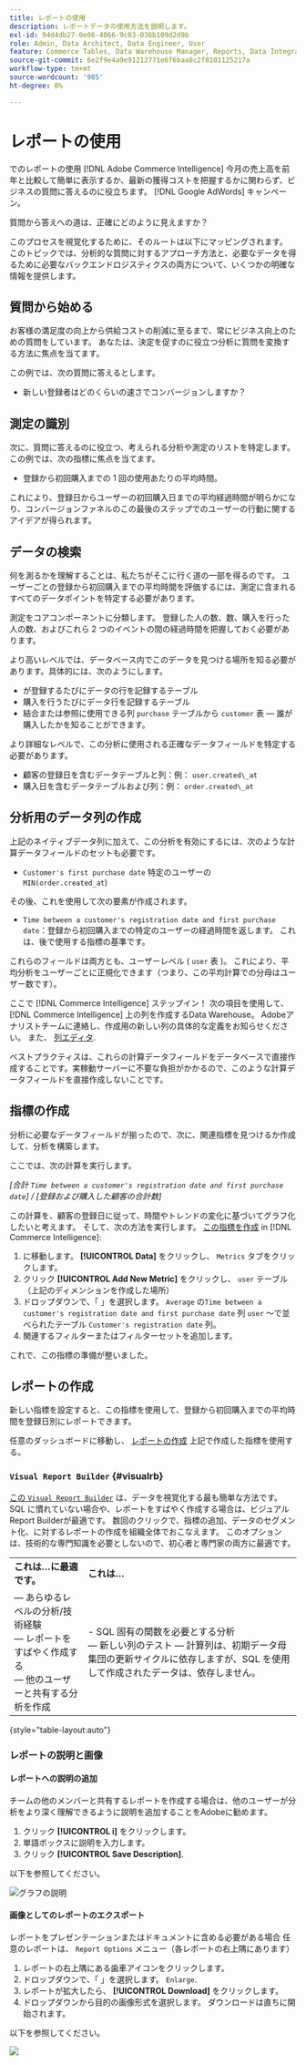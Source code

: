 ```yaml
---
title: レポートの使用
description: レポートデータの使用方法を説明します。
exl-id: 94d4db27-0e06-4066-9c03-036b109d2d9b
role: Admin, Data Architect, Data Engineer, User
feature: Commerce Tables, Data Warehouse Manager, Reports, Data Integration
source-git-commit: 6e2f9e4a9e91212771e6f6baa8c2f8101125217a
workflow-type: tm+mt
source-wordcount: '985'
ht-degree: 0%

---
```


# レポートの使用

でのレポートの使用 [!DNL Adobe Commerce Intelligence] 今月の売上高を前年と比較して簡単に表示するか、最新の獲得コストを把握するかに関わらず、ビジネスの質問に答えるのに役立ちます。 [!DNL Google AdWords] キャンペーン。

質問から答えへの道は、正確にどのように見えますか？

このプロセスを視覚化するために、そのルートは以下にマッピングされます。 このトピックでは、分析的な質問に対するアプローチ方法と、必要なデータを得るために必要なバックエンドロジスティクスの両方について、いくつかの明確な情報を提供します。

## 質問から始める

お客様の満足度の向上から供給コストの削減に至るまで、常にビジネス向上のための質問をしています。 あなたは、決定を促すのに役立つ分析に質問を変換する方法に焦点を当てます。

この例では、次の質問に答えるとします。

* 新しい登録者はどのくらいの速さでコンバージョンしますか？

## 測定の識別

次に、質問に答えるのに役立つ、考えられる分析や測定のリストを特定します。 この例では、次の指標に焦点を当てます。

* 登録から初回購入までの 1 回の使用あたりの平均時間。

これにより、登録日からユーザーの初回購入日までの平均経過時間が明らかになり、コンバージョンファネルのこの最後のステップでのユーザーの行動に関するアイデアが得られます。

## データの検索

何を測るかを理解することは、私たちがそこに行く道の一部を得るのです。 ユーザーごとの登録から初回購入までの平均時間を評価するには、測定に含まれるすべてのデータポイントを特定する必要があります。

測定をコアコンポーネントに分類します。 登録した人の数、数、購入を行った人の数、およびこれら 2 つのイベントの間の経過時間を把握しておく必要があります。

より高いレベルでは、データベース内でこのデータを見つける場所を知る必要があります。具体的には、次のようにします。

* が登録するたびにデータの行を記録するテーブル
* 購入を行うたびにデータ行を記録するテーブル
* 結合または参照に使用できる列 `purchase` テーブルから `customer` 表 — 誰が購入したかを知ることができます。

より詳細なレベルで、この分析に使用される正確なデータフィールドを特定する必要があります。

* 顧客の登録日を含むデータテーブルと列：例： `user.created\_at`
* 購入日を含むデータテーブルおよび列：例： `order.created\_at`

## 分析用のデータ列の作成

上記のネイティブデータ列に加えて、この分析を有効にするには、次のような計算データフィールドのセットも必要です。

* `Customer's first purchase date` 特定のユーザーの `MIN(order.created_at`)

その後、これを使用して次の要素が作成されます。

* `Time between a customer's registration date and first purchase date`：登録から初回購入までの特定のユーザーの経過時間を返します。 これは、後で使用する指標の基準です。

これらのフィールドは両方とも、ユーザーレベル ( `user` 表 )。 これにより、平均分析をユーザーごとに正規化できます（つまり、この平均計算での分母はユーザー数です）。

ここで [!DNL Commerce Intelligence] ステップイン！ 次の項目を使用して、 [!DNL Commerce Intelligence] 上の列を作成するData Warehouse。 Adobeアナリストチームに連絡し、作成用の新しい列の具体的な定義をお知らせください。 また、 [列エディタ](../../data-analyst/data-warehouse-mgr/creating-calculated-columns.md).

ベストプラクティスは、これらの計算データフィールドをデータベースで直接作成することです。実稼動サーバーに不要な負担がかかるので、このような計算データフィールドを直接作成しないことです。

## 指標の作成

分析に必要なデータフィールドが揃ったので、次に、関連指標を見つけるか作成して、分析を構築します。

ここでは、次の計算を実行します。


_[合計 `Time between a customer's registration date and first purchase date`] / [登録および購入した顧客の合計数]_

この計算を、顧客の登録日に従って、時間やトレンドの変化に基づいてグラフ化したいと考えます。 そして、次の方法を実行します。 [この指標を作成](../../data-user/reports/ess-manage-data-metrics.md) in [!DNL Commerce Intelligence]:

1. に移動します。 **[!UICONTROL Data]** をクリックし、 `Metrics` タブをクリックします。
1. クリック **[!UICONTROL Add New Metric]** をクリックし、 `user` テーブル（上記のディメンションを作成した場所）
1. ドロップダウンで、「 」を選択します。 `Average` の`Time between a customer's registration date and first purchase date` 列 `user` ～で並べられたテーブル `Customer's registration date`  列。
1. 関連するフィルターまたはフィルターセットを追加します。

これで、この指標の準備が整いました。

## レポートの作成

新しい指標を設定すると、この指標を使用して、登録から初回購入までの平均時間を登録日別にレポートできます。

任意のダッシュボードに移動し、 [レポートの作成](../../data-user/reports/ess-manage-data-metrics.md) 上記で作成した指標を使用する。

### `Visual Report Builder` {#visualrb}

[この `Visual Report Builder`](../../data-user/reports/ess-rpt-build-visual.md) は、データを視覚化する最も簡単な方法です。 SQL に慣れていない場合や、レポートをすばやく作成する場合は、ビジュアルReport Builderが最適です。 数回のクリックで、指標の追加、データのセグメント化、に対するレポートの作成を組織全体でおこなえます。 このオプションは、技術的な専門知識を必要としないので、初心者と専門家の両方に最適です。

|  |  |
|--- |--- |
| **これは…に最適です。** | **これは…** |
|  — あらゆるレベルの分析/技術経験<br> — レポートをすばやく作成する<br> — 他のユーザーと共有する分析を作成 | - SQL 固有の関数を必要とする分析<br> — 新しい列のテスト — 計算列は、初期データ母集団の更新サイクルに依存しますが、SQL を使用して作成されたデータは、依存しません。 |

{style="table-layout:auto"}

### レポートの説明と画像

#### レポートへの説明の追加

チームの他のメンバーと共有するレポートを作成する場合は、他のユーザーが分析をより深く理解できるように説明を追加することをAdobeに勧めます。

1. クリック **[!UICONTROL i]** をクリックします。
1. 単語ボックスに説明を入力します。
1. クリック **[!UICONTROL Save Description]**.

以下を参照してください。

![グラフの説明](../../assets/Chart_Description.gif)

#### 画像としてのレポートのエクスポート

レポートをプレゼンテーションまたはドキュメントに含める必要がある場合 任意のレポートは、 `Report Options` メニュー（各レポートの右上隅にあります）

1. レポートの右上隅にある歯車アイコンをクリックします。
1. ドロップダウンで、「 」を選択します。 `Enlarge`.
1. レポートが拡大したら、 **[!UICONTROL Download]** をクリックします。
1. ドロップダウンから目的の画像形式を選択します。 ダウンロードは直ちに開始されます。

以下を参照してください。

![](../../assets/exp-rep-as-image.gif)
